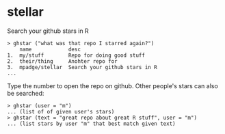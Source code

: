 # stellar

Search your github stars in R
```
> ghstar ("what was that repo I starred again?")
    name            desc
1.  my/stuff        Repo for doing good stuff
2.  their/thing     Anohter repo for 
3.  mpadge/stellar  Search your github stars in R
...
```
Type the number to open the repo on github. Other people's stars can also be
searched:
```
> ghstar (user = "m")
... (list of of given user's stars)
> ghstar (text = "great repo about great R stuff", user = "m")
... (list stars by user "m" that best match given text)
```
